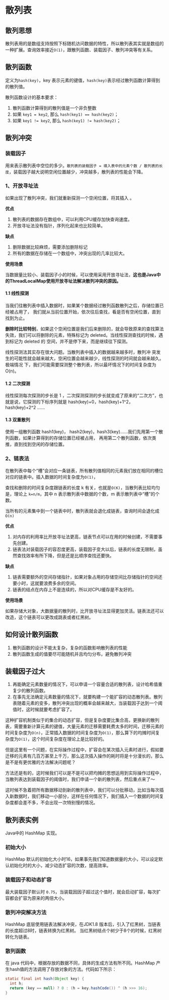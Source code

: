 # 散列表

## 散列思想

散列表用的是数组支持按照下标随机访问数据的特性，所以散列表其实就是数组的一种扩展。查询效率接近`O(1)`，跟散列函数、装载因子、散列冲突等有关系。

## 散列函数

定义为`hash(key)`，key 表示元素的键值，`hash(key)`表示经过散列函数计算得到的散列值。

散列函数设计的基本要求：

1. 散列函数计算得到的散列值是一个非负整数
2. 如果 `key1 = key2`, 那么 `hash(key1) == hash(key2)`；
3. 如果 `key1 != key2`, 那么 `hash(key1) != hash(key2)`；

## 散列冲突

### 装载因子

用来表示散列表中空位的多少。` 散列表的装载因子 = 填入表中的元素个数 / 散列表的长度 `，装载因子越大说明空闲位置越少，冲突越多，散列表的性能会下降。

### 1、开放寻址法

如果出现了散列冲突，我们就重新探测一个空闲位置，将其插入 。

**优点**

1. 散列表的数据存在数组中，可以利用CPU缓存加快查询速度。
2. 开放寻址法没有指针，序列化起来也比较简单。

**缺点**

1. 删除数据比较麻烦，需要添加删除标记
2. 所有的数据在存储在一个数组中，冲突出现的几率比较大。

**使用场景**

当数据量比较小、装载因子小的时候，可以使用采用开放寻址法，**这也是Java中的ThreadLocalMap使用开放寻址法解决散列冲突的原因。**

#### 1.1 线性探测

当我们往散列表中插入数据时，如果某个数据经过散列函数散列之后，存储位置已经被占用了， 我们就从当前位置开始，依次往后查找，看是否有空闲位置，直到找到为止。 

**删除时比较特别**，如果这个空闲位置是我们后来删除的，就会导致原来的查找算法失效，我们可以将删除的元素，特殊标记为 deleted。当线性探测查找的时候，遇到标记为 deleted 的 空间，并不是停下来，而是继续往下探测。 

线性探测法其实存在很大问题。当散列表中插入的数据越来越多时，散列冲 突发生的可能性就会越来越大，空闲位置会越来越少，线性探测的时间就会越来越久。极端情况 下，我们可能需要探测整个散列表，所以最坏情况下的时间复杂度为 O(n)。

#### 1.2 二次探测

线性探测每次探测的步长是 1 ，二次探测探测的步长就变成了原来的“二次方”，也就是说，它探测的下标序列就是 hash(key)+0，hash(key)+1^2，hash(key)+2^2 …… 

#### 1.3 双重散列

使用一组散列函数 hash1(key)， hash2(key)，hash3(key)……我们先用第一个散列函数，如果计算得到的存储位置已经被占用， 再用第二个散列函数，依次类推，直到找到空闲的存储位置。 

### 2、链表法

在散列表中每个“槽”会对应一条链表，所有散列值相同的元素我们放在相同的槽位对应的链表中。插入数据的时间复杂度为`O(1)`，

查找和删除的时间复杂度跟链表的长度 k 有关，也就是`O(K)`，当散列表比较均匀是，理论上 `k=n/m`，其中 n 表示散列表中数据的个数，m 表示散列表中“槽”的个数。

当所有的元素集中到一个链表中时，散列表就会退化成链表，查询时间会退化成`O(n)`

**优点**

1. 对内存的利用率比开放寻址法更高，链表节点可以在用的时候创建，不需要事先创建。
2. 链表法对装载因子的容忍度更高，装载因子变大以后，链表的长度无限制，虽然查找效率有所下降，但是还是比顺序查找还要快。

**缺点**

1. 链表需要额外的空间存储指针，如果对象占用的存储空间比存储指针的空间还要小时，这就要浪费多余的空间。
2. 链表的结点在内存上不是连续的，所以对CPU缓存是不友好的。

**使用场景**

如果存储大对象，大数据量的散列时，比开放寻址法显得更加灵活。链表法还可以改造，这个链表可以更改成跳表或者红黑树。

## 如何设计散列函数

1. 散列函数的设计不能太复杂，复杂的函数影响散列表的性能
2. 散列函数生成的值要尽可能随机并且均匀分布，避免散列冲突

## 装载因子过大

1. 再能确定元素数量的情况下，可以申请一个容量合适的散列表，设计哈希值重复少的散列函数。
2. 在事先无法确定元素数量的情况下，就要构建一个能扩容的动态散列表。散列表随着元素的变多，散列冲突出现的概率会越来越大，当装载因子达到一个阈值时，这时候就要考虑扩容了。

这种扩容机制类似于的集合的动态扩容，但是复杂度要比集合高，更换新的散列表，需要重新计算元素的键值，大量元素的迁移需要耗费太多的时间，迁移元素的时间复杂度为`O(n)`，正常插入数据的时间复杂度为`O(1)`，那么算下的均摊时间复杂度为`O(1)`，这个时间复杂度在理论上是比较好的。 

但是这里有一个问题，在实际操作过程中，扩容会在某次插入元素时进行，假如要迁移的元素有几百万甚至上千万，那么这次插入操作的耗时将是十分漫长的，那么是不是有更优雅的方法解决问题呢？

方法还是有的，这时候我们可以是不是可以把均摊的思想运用到实际操作过程中，当散列表达到装载因子的阈值时，我们申请一个新的散列表，然后重点来了～

这时候不急着把所有数据移动到新的散列表中，我们可以分批移动，比如当每次插入新数据时，我们移动一小部分，这样在任何情况下，我们插入一个数据的时间复杂度都会差不多，不会出现一次特别慢的情况。

## 散列表实例

Java中的 HashMap 实现。

### 初始大小

HashMap 默认的初始化大小时16，如果事先我们知道数据量的大小，可以设定默认初始化时的大小，减少动态扩容的次数，提高效率。

### 装载因子和动态扩容

最大装载因子默认时 `0.75`，当装载因因子超过这个值时，就会启动扩容，每次扩容都会扩容为原来的两倍大小。

### 散列冲突解决方法

HashMap 底层使用链表法解决冲突，在JDK1.8 版本后，引入了红黑树，当链表的长度超过8时，链表转换为红黑树。 当红黑树结点个树少于8个的时候，红黑树转化为链表。

### 散列函数

在 java 代码中，根据存放的数据不同，具体的生成方法有所不同。HashMap 产生hash值的方法调用了存放对象的方法。代码如下所示：

```java
static final int hash(Object key) {
  int h;
  return (key == null) ? 0 : (h = key.hashCode()) ^ (h >>> 16);
}
```

